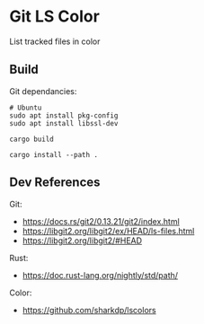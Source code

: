 # Git LS Color
List tracked files in color

## Build
Git dependancies:
```
# Ubuntu
sudo apt install pkg-config
sudo apt install libssl-dev
```
```
cargo build
```
```
cargo install --path .
```

## Dev References 
Git:
* https://docs.rs/git2/0.13.21/git2/index.html
* https://libgit2.org/libgit2/ex/HEAD/ls-files.html
* https://libgit2.org/libgit2/#HEAD

Rust:
* https://doc.rust-lang.org/nightly/std/path/

Color:
* https://github.com/sharkdp/lscolors
